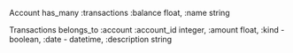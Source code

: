 Account
has_many :transactions
:balance float, :name string


Transactions
belongs_to :account
:account_id integer, :amount float, :kind - boolean, :date - datetime, :description string